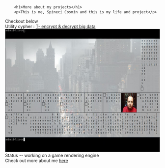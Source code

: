 <DOCTYPE html>
<html>
 
        <h1>More about my projects</h1>
        <p>This is me, Spineci Cosmin and this is my life and project</p>
 <head> 
Checkout below
 </head>
 <body>
  <div>
  Utility cypher : <a href="https://github.com/drspineci/drspineci.github.io/blob/main/t-encrypting-and-decrypting-files.md" > T- encrypt & decrypt big data  </a>
  </div>
   <section id="about">
      <img src="trainee.png" height="400" width="600"alt="">
      <div class="content">
      </div>
  Status 
  -- working on a game rendering engine
    </section>
 <div>
Check out more about me <a href="https://drspineci.github.io/cv.spineci-PDL.txt" > here</a>
  </div>
 </body>  
  </html>
